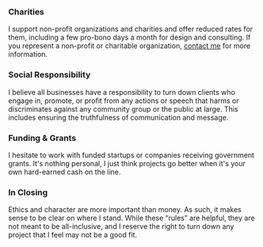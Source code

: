 ### Charities  

I support non-profit organizations and charities and offer reduced rates for them, including a few pro-bono days a month for design and consulting. If you represent a non-profit or charitable organization, [contact me](#contact) for more information.  

### Social Responsibility  

I believe all businesses have a responsibility to turn down clients who engage in, promote, or profit from any actions or speech that harms or discriminates against any community group or the public at large. This includes ensuring the truthfulness of communication and message.  

### Funding & Grants

I hesitate to work with funded startups or companies receiving government grants. It's nothing personal, I just think projects go better when it's your own hard-earned cash on the line.  

### In Closing  

Ethics and character are more important than money. As such, it makes sense to be clear on where I stand. While these “rules” are helpful, they are not meant to be all-inclusive, and I reserve the right to turn down any project that I feel may not be a good fit.  
